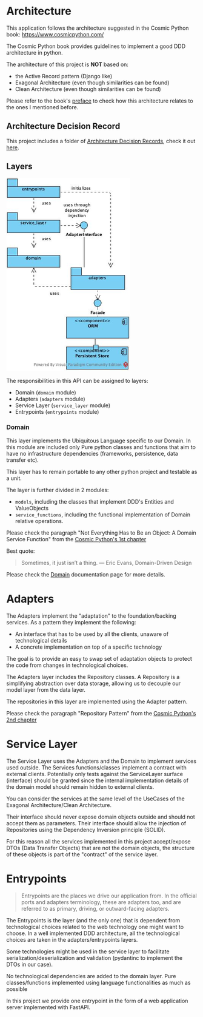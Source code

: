 [architecture.layers]: architecture.layers.jpg "architecture.layers Architecture Layers"
# Architecture

This application follows the architecture suggested in 
the Cosmic Python book: https://www.cosmicpython.com/

The Cosmic Python book provides guidelines to implement
a good DDD architecture in python.

The architecture of this project is **NOT** based on:
* the Active Record pattern (Django like)
* Exagonal Architecture (even though similarities can be found)
* Clean Architecture (even though similarities can be found)

Please refer to the book's [preface](https://www.cosmicpython.com/book/preface.html) 
to check how this architecture relates to the ones I mentioned before.

## Architecture Decision Record

This project includes a folder of [Architecture Decision Records](https://adr.github.io/),
check it out [here](./adr/000-ADR.md).

## Layers
![Architecture Layers][architecture.layers]

The responsibilities in this API can be assigned to layers:
* Domain (`domain` module)
* Adapters (`adapters` module)
* Service Layer (`service_layer` module)
* Entrypoints (`entrypoints` module)


### Domain
This layer implements the Ubiquitous Language specific to our Domain.
In this module are included only Pure python classes and functions that aim to have
no infrastructure dependencies (frameworks, persistence, data transfer etc).

This layer has to remain portable to any other python project and testable as 
a unit.

The layer is further divided in 2 modules:
* `models`, including the classes that implement DDD's Entities and ValueObjects
* `service_functions`, including the functional implementation of Domain relative operations.

Please check the paragraph "Not Everything Has to Be an Object: A Domain Service Function" from the
[Cosmic Python's 1st chapter](https://www.cosmicpython.com/book/chapter_01_domain_model.html)

Best quote:
> Sometimes, it just isn’t a thing. — Eric Evans, Domain-Driven Design

Please check the [Domain](../domain/docs/README.md) documentation page for more details. 


# Adapters
The Adapters implement the "adaptation" to the foundation/backing services.
As a pattern they implement the following:
* An interface that has to be used by all the clients, unaware of technological details
* A concrete implementation on top of a specific technology

The goal is to provide an easy to swap set of adaptation objects to protect
the code from changes in technological choices.
 
The Adapters layer includes the Repository classes. 
A Repository is a simplifying abstraction over data storage, 
allowing us to decouple our model layer from the data layer.

The repositories in this layer are implemented using the Adapter pattern.

Please check the paragraph "Repository Pattern" from the
[Cosmic Python's 2nd chapter](https://www.cosmicpython.com/book/chapter_02_repository.html)



# Service Layer
The Service Layer uses the Adapters and the Domain to implement services used outside.
The Services functions/classes implement a contract with external clients. Potentially only
tests against the ServiceLayer surface (interface) should be granted since the internal implementation
details of the domain model should remain hidden to external clients.

You can consider the services at the same level of the UseCases of the Exagonal Architecture/Clean Architecture.

Their interface should never expose domain objects outside and should not accept them as parameters.
Their interface should allow the injection of Repositories using the Dependency Inversion principle (SOLID).

For this reason all the services implemented in this project accept/expose DTOs (Data Transfer Objects) that
are not the domain objects, the structure of these objects is part of the "contract" of the service layer.


# Entrypoints

> Entrypoints are the places we drive our application from. In the official ports and adapters terminology, 
> these are adapters too, and are referred to as primary, driving, or outward-facing adapters.

The Entrypoints is the layer (and the only one) that is dependent from technological choices related
to the web technology one might want to choose.
In a well implemented DDD architecture, all the technological choices are taken in the adapters/entrypoints
layers.

Some technologies might be used in the service layer to facilitate serialization/deserialization and
validation (pydantinc to implement the DTOs in our case).

No technological dependencies are added to the domain layer. Pure classes/functions implemented
using language functionalities as much as possible

In this project we provide one entrypoint in the form of a web application server implemented 
with FastAPI.
